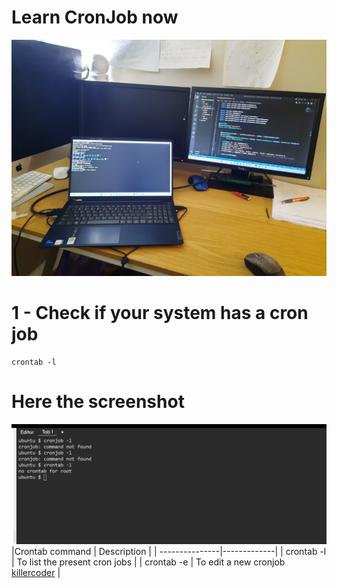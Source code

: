 # Learn CronJob now 
![Let code](https://github.com/Keita-enterprise/cronjob/blob/master/Cover.jpg)
# 1 - Check if your system has a cron job 
    crontab -l 
# Here the screenshot 
![Let code](https://github.com/Keita-enterprise/cronjob/blob/master/Screenshot%202023-06-19%20085501.png)
|Crontab command | Description |
| ---------------|-------------|
| crontab -l | To list the present cron jobs |
| crontab -e | To edit a new cronjob [killercoder](https://killercoda.com/killer-shell-cks/scenario/apiserver-crash) |
